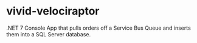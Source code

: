 # vivid-velociraptor

.NET 7 Console App that pulls orders off a Service Bus Queue and inserts them into a SQL Server database.
